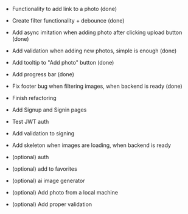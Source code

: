 - Functionality to add link to a photo (done)
- Create filter functionality + debounce (done)
- Add async imitation when adding photo after clicking upload button (done)
- Add validation when adding new photos, simple is enough (done)
- Add tooltip to "Add photo" button (done)
- Add progress bar (done)
- Fix footer bug when filtering images, when backend is ready (done)

- Finish refactoring
- Add Signup and Signin pages
- Test JWT auth
- Add validation to signing
- Add skeleton when images are loading, when backend is ready

- (optional) auth
- (optional) add to favorites
- (optional) ai image generator
- (optional) Add photo from a local machine
- (optional) Add proper validation

